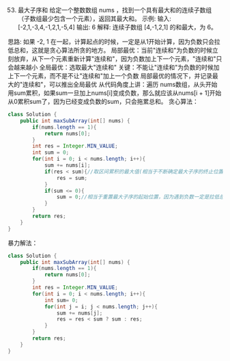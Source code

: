 

53. 最大子序和
给定一个整数数组 nums ，找到一个具有最大和的连续子数组（子数组最少包含一个元素），返回其最大和。
示例:
输入: [-2,1,-3,4,-1,2,1,-5,4]
输出: 6
解释: 连续子数组 [4,-1,2,1] 的和最大，为 6。

思路:
如果 -2, 1 在一起，计算起点的时候，一定是从1开始计算，因为负数只会拉低总和，这就是贪心算法所贪的地方。
局部最优：当前"连续和"为负数的时候立刻放弃，从下一个元素重新计算"连续和"，因为负数加上下一个元素，"连续和"只会越来越小
全局最优：选取最大"连续和"
关键：不能让"连续和"为负数的时候加上下一个元素，而不是不让"连续和"加上一个负数
局部最优的情况下，并记录最大的"连续和"，可以推出全局最优
从代码角度上讲：遍历 nums数组，从头开始用sum累积，如果sum一旦加上nums[i]变成负数，那么就应该从nums[i + 1]开始从0累积sum了，因为已经变成负数的sum，只会拖累总和。
贪心算法：
```java
class Solution {
    public int maxSubArray(int[] nums) {
        if(nums.length == 1){
            return nums[0];
        }
        int res = Integer.MIN_VALUE;
        int sum = 0;
        for(int i = 0; i < nums.length; i++){
            sum += nums[i];
            if(res < sum){//取区间累积的最大值(相当于不断确定最大子序的终止位置)
                res = sum;
            }
            if(sum <= 0){
                sum = 0;//相当于重置最大子序的起始位置，因为遇到负数一定是拉低总和
            }
        }
        return res;
    }
}
```
暴力解法：
```java
class Solution {
    public int maxSubArray(int[] nums) {
        if(nums.length == 1){
            return nums[0];
        }
        int res = Integer.MIN_VALUE;
        for(int i = 0; i < nums.length; i++){
            int sum= 0;
            for(int j = i; j < nums.length; j++){
                sum += nums[j];
                res = res < sum ? sum : res;
            }
        }
        return res;
    }
}
```